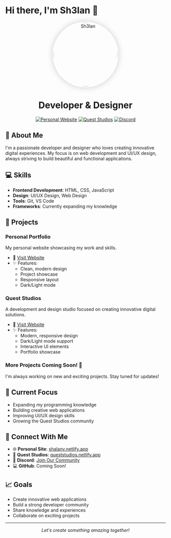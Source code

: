 # Hi there, I'm Sh3lan 👋

<div align="center">
  <img src="https://i.postimg.cc/mkn92wx9/72fd412c46e0f4c725bea0c1060beb57.png" alt="Sh3lan" width="200" style="border-radius: 100%; border: 3px solid #fff; box-shadow: 0 0 20px rgba(0,0,0,0.2);"/>
  
  # Developer & Designer
  
  [![Personal Website](https://img.shields.io/badge/Personal%20Site-shalanv.netlify.app-ff69b4?style=for-the-badge)](https://shalanv.netlify.app)
  [![Quest Studios](https://img.shields.io/badge/Quest%20Studios-queststudios.netlify.app-blue?style=for-the-badge)](https://queststudios.netlify.app)
  [![Discord](https://img.shields.io/badge/Discord-Join%20Community-7289DA?style=for-the-badge&logo=discord&logoColor=white)](https://discord.gg/JRgkPhD2pC)
</div>

## 🚀 About Me
I'm a passionate developer and designer who loves creating innovative digital experiences. My focus is on web development and UI/UX design, always striving to build beautiful and functional applications.

## 💻 Skills
- **Frontend Development**: HTML, CSS, JavaScript
- **Design**: UI/UX Design, Web Design
- **Tools**: Git, VS Code
- **Frameworks**: Currently expanding my knowledge

## 🎯 Projects

### Personal Portfolio
My personal website showcasing my work and skills.
- 🔗 [Visit Website](https://shalanv.netlify.app)
- ✨ Features:
  - Clean, modern design
  - Project showcase
  - Responsive layout
  - Dark/Light mode

### Quest Studios
A development and design studio focused on creating innovative digital solutions.
- 🔗 [Visit Website](https://queststudios.netlify.app)
- ✨ Features:
  - Modern, responsive design
  - Dark/Light mode support
  - Interactive UI elements
  - Portfolio showcase

### More Projects Coming Soon! 🚧
I'm always working on new and exciting projects. Stay tuned for updates!

## 🌟 Current Focus
- Expanding my programming knowledge
- Building creative web applications
- Improving UI/UX design skills
- Growing the Quest Studios community

## 🤝 Connect With Me
- 🌐 **Personal Site**: [shalanv.netlify.app](https://shalanv.netlify.app)
- 🎨 **Quest Studios**: [queststudios.netlify.app](https://queststudios.netlify.app)
- 💬 **Discord**: [Join Our Community](https://discord.gg/JRgkPhD2pC)
- 💻 **GitHub**: Coming Soon!

## 📈 Goals
- Create innovative web applications
- Build a strong developer community
- Share knowledge and experiences
- Collaborate on exciting projects

---
<div align="center">
  <i>Let's create something amazing together!</i>
</div>